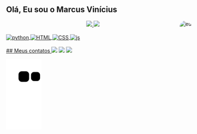 ## Olá, Eu sou o Marcus Vinícius

<div align="center">
  <a href="https://github.com/kimvns">
  <img height="180em" src="https://github-readme-stats.vercel.app/api?username=kimvns&locale=pt-br&show_icons=false&custom_title=Marcus Vinícius Status&theme=dark&include_all_commits=true&count_private=true"/>
  <img height="180em" src="https://github-readme-stats.vercel.app/api/top-langs/?username=kimvns&locale=pt-br&layout=default&langs_count=7&theme=dark"/>
  <img align="right" alt="eu" height="100" style="border-radius:50px;" src="https://cdn.discordapp.com/attachments/880895506128199720/965310744746950676/WhatsApp_Image_2022-04-17_at_14.58.56_1.jpeg">
</div>
  
  <div style="display: inline_block"><br>
  <img align="center" alt="python" height="30" width="40" src="https://cdn.jsdelivr.net/gh/devicons/devicon/icons/python/python-original.svg">
  <img align="center" alt="HTML" height="30" width="40" src="https://cdn.jsdelivr.net/gh/devicons/devicon/icons/html5/html5-original.svg">
  <img align="center" alt="CSS" height="30" width="40" src="https://cdn.jsdelivr.net/gh/devicons/devicon/icons/css3/css3-original.svg">
  <img align="center" alt="js" height="30" width="40" src="https://cdn.jsdelivr.net/gh/devicons/devicon/icons/javascript/javascript-original.svg">
    
</div>
  <br>  
  <div>
## Meus contatos
  <a href="https://www.linkedin.com/in/kim-vns/" target="_blank"><img src="https://img.shields.io/badge/LinkedIn-0077B5?style=for-the-badge&logo=linkedin&logoColor=white" target="_blank"></a>
  <a href="https://instagram.com/kim.vns" target="_blank"><img src="https://img.shields.io/badge/Instagram-E4405F?style=for-the-badge&logo=instagram&logoColor=white" target="_blank"></a>
  <a href = "mailto:kim.only3d@gmail.com"><img src="https://img.shields.io/badge/Gmail-D14836?style=for-the-badge&logo=gmail&logoColor=white" target="_blank"></a>
 
  ![Snake animation](https://github.com/kimvns/kimvns/blob/output/github-contribution-grid-snake.svg)
 
</div>
